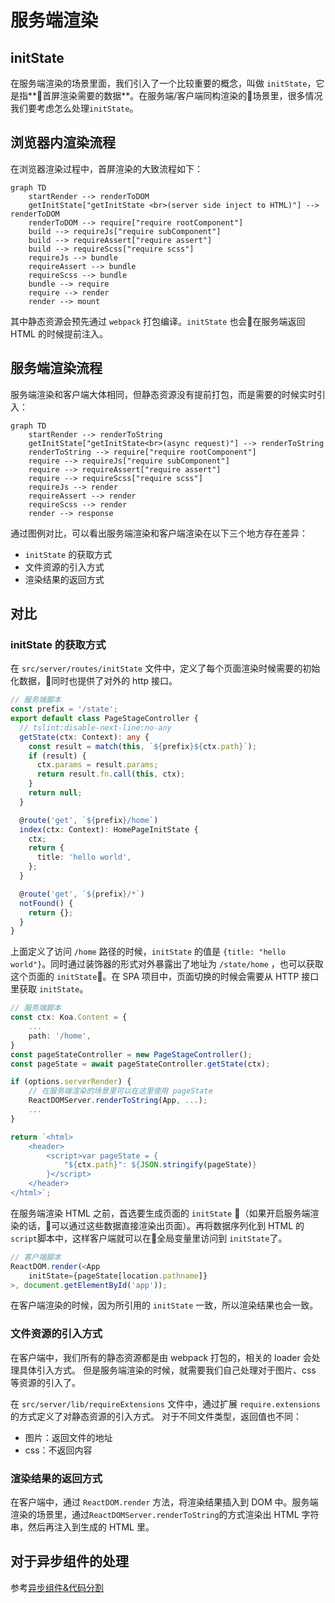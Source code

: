 # 服务端渲染

## initState
在服务端渲染的场景里面，我们引入了一个比较重要的概念，叫做 `initState`，它是指**首屏渲染需要的数据**。在服务端/客户端同构渲染的场景里，很多情况我们要考虑怎么处理`initState`。

## 浏览器内渲染流程

在浏览器渲染过程中，首屏渲染的大致流程如下：

```mermaid
graph TD
	startRender --> renderToDOM
	getInitState["getInitState <br>(server side inject to HTML)"] --> renderToDOM
	renderToDOM --> require["require rootComponent"]
	build --> requireJs["require subComponent"]
	build --> requireAssert["require assert"]
	build --> requireScss["require scss"]
	requireJs --> bundle
	requireAssert --> bundle
	requireScss --> bundle
	bundle --> require
	require --> render
	render --> mount
```
其中静态资源会预先通过 `webpack` 打包编译。`initState` 也会在服务端返回 HTML 的时候提前注入。

## 服务端渲染流程
服务端渲染和客户端大体相同，但静态资源没有提前打包，而是需要的时候实时引入：
```mermaid
graph TD
	startRender --> renderToString
	getInitState["getInitState<br>(async request)"] --> renderToString
	renderToString --> require["require rootComponent"]
	require --> requireJs["require subComponent"]
	require --> requireAssert["require assert"]
	require --> requireScss["require scss"]
	requireJs --> render
	requireAssert --> render
	requireScss --> render
	render --> response
```

通过图例对比，可以看出服务端渲染和客户端渲染在以下三个地方存在差异：
- `initState` 的获取方式
- 文件资源的引入方式
- 渲染结果的返回方式

## 对比
### initState 的获取方式
在 `src/server/routes/initState` 文件中，定义了每个页面渲染时候需要的初始化数据，同时也提供了对外的 http 接口。
```ts
// 服务端脚本
const prefix = '/state';
export default class PageStageController {
  // tslint:disable-next-line:no-any
  getState(ctx: Context): any {
    const result = match(this, `${prefix}${ctx.path}`);
    if (result) {
      ctx.params = result.params;
      return result.fn.call(this, ctx);
    }
    return null;
  }

  @route('get', `${prefix}/home`)
  index(ctx: Context): HomePageInitState {
    ctx;
    return {
      title: 'hello world',
    };
  }

  @route('get', `${prefix}/*`)
  notFound() {
    return {};
  }
}
```
上面定义了访问 `/home` 路径的时候，`initState` 的值是 `{title: "hello world"}`。同时通过装饰器的形式对外暴露出了地址为 `/state/home` ，也可以获取这个页面的 `initState`。在 SPA 项目中，页面切换的时候会需要从 HTTP 接口里获取 `initState`。

```ts
// 服务端脚本
const ctx: Koa.Content = {
	...
	path: '/home',
}
const pageStateController = new PageStageController();
const pageState = await pageStateController.getState(ctx);

if (options.serverRender) {
	// 在服务端渲染的场景里可以在这里使用 pageState
	ReactDOMServer.renderToString(App, ...);
	...
}

return `<html>
	<header>
		<script>var pageState = {
			"${ctx.path}": ${JSON.stringify(pageState)}
		}</script>
	</header>
</html>`;
```

在服务端渲染 HTML 之前，首选要生成页面的 `initState` （如果开启服务端渲染的话，可以通过这些数据直接渲染出页面）。再将数据序列化到 HTML 的`script`脚本中，这样客户端就可以在全局变量里访问到 `initState`了。

```ts
// 客户端脚本
ReactDOM.render(<App
	initState={pageState[location.pathname]}
>, document.getElementById('app'));
```

在客户端渲染的时候，因为所引用的 `initState` 一致，所以渲染结果也会一致。

### 文件资源的引入方式 
在客户端中，我们所有的静态资源都是由 webpack 打包的，相关的 loader 会处理具体引入方式。
但是服务端渲染的时候，就需要我们自己处理对于图片、css 等资源的引入了。

在 `src/server/lib/requireExtensions` 文件中，通过扩展 `require.extensions` 的方式定义了对静态资源的引入方式。
对于不同文件类型，返回值也不同：
- 图片：返回文件的地址
- css：不返回内容

### 渲染结果的返回方式
在客户端中，通过 `ReactDOM.render` 方法，将渲染结果插入到 DOM 中。服务端渲染的场景里，通过`ReactDOMServer.renderToString`的方式渲染出 HTML 字符串，然后再注入到生成的 HTML 里。

## 对于异步组件的处理
参考[异步组件&代码分割](./guides/异步组件&代码分割.md)

